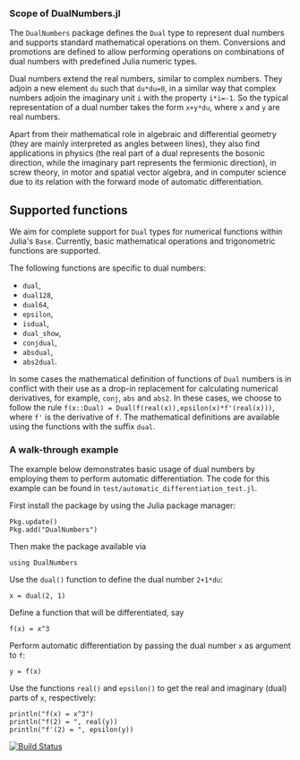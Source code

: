 ### Scope of DualNumbers.jl

The `DualNumbers` package defines the `Dual` type to represent dual numbers and 
supports standard mathematical operations on them. Conversions and promotions 
are defined to allow performing operations on combinations of dual numbers with 
predefined Julia numeric types.

Dual numbers extend the real numbers, similar to complex numbers. They adjoin a 
new element `du` such that `du*du=0`, in a similar way that complex numbers 
adjoin the imaginary unit `i` with the property `i*i=-1`. So the typical 
representation of a dual number takes the form `x+y*du`, where `x` and `y` are 
real numbers.

Apart from their mathematical role in algebraic and differential geometry (they 
are mainly interpreted as angles between lines), they also find applications in 
physics (the real part of a dual represents the bosonic direction, while the 
imaginary part represents the fermionic direction), in screw theory, in motor 
and spatial vector algebra, and in computer science due to its relation with the 
forward mode of automatic differentiation.

## Supported functions

We aim for complete support for `Dual` types for numerical functions within Julia's 
`Base`. Currently, basic mathematical operations and trigonometric functions are
supported.


The following functions are specific to dual numbers:
* `dual`,
* `dual128`,
* `dual64`,
* `epsilon`,
* `isdual`,
* `dual_show`,
* `conjdual`,
* `absdual`,
* `abs2dual`.

In some cases the mathematical definition of functions of ``Dual`` numbers
is in conflict with their use as a drop-in replacement for calculating
numerical derivatives, for example, ``conj``, ``abs`` and ``abs2``. In these
cases, we choose to follow the rule ``f(x::Dual) = Dual(f(real(x)),epsilon(x)*f'(real(x)))``,
where ``f'`` is the derivative of ``f``. The mathematical definitions are
available using the functions with the suffix ``dual``.


### A walk-through example

The example below demonstrates basic usage of dual numbers by employing them to 
perform automatic differentiation. The code for this example can be found in 
`test/automatic_differentiation_test.jl`.

First install the package by using the Julia package manager:

    Pkg.update()
    Pkg.add("DualNumbers")
    
Then make the package available via

    using DualNumbers

Use the `dual()` function to define the dual number `2+1*du`:

    x = dual(2, 1)

Define a function that will be differentiated, say

    f(x) = x^3

Perform automatic differentiation by passing the dual number `x` as argument to 
`f`:

    y = f(x)

Use the functions `real()` and `epsilon()` to get the real and imaginary (dual) 
parts of `x`, respectively:

    println("f(x) = x^3")
    println("f(2) = ", real(y))
    println("f'(2) = ", epsilon(y))

[![Build Status](https://travis-ci.org/scidom/DualNumbers.jl.png)](https://travis-ci.org/scidom/DualNumbers.jl)
